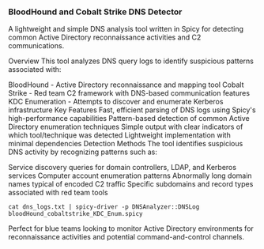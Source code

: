 ### BloodHound and Cobalt Strike DNS Detector
A lightweight and simple DNS analysis tool written in Spicy for detecting common Active Directory reconnaissance activities and C2 communications.

Overview
This tool analyzes DNS query logs to identify suspicious patterns associated with:

BloodHound - Active Directory reconnaissance and mapping tool
Cobalt Strike - Red team C2 framework with DNS-based communication features
KDC Enumeration - Attempts to discover and enumerate Kerberos infrastructure
Key Features
Fast, efficient parsing of DNS logs using Spicy's high-performance capabilities
Pattern-based detection of common Active Directory enumeration techniques
Simple output with clear indicators of which tool/technique was detected
Lightweight implementation with minimal dependencies
Detection Methods
The tool identifies suspicious DNS activity by recognizing patterns such as:

Service discovery queries for domain controllers, LDAP, and Kerberos services
Computer account enumeration patterns
Abnormally long domain names typical of encoded C2 traffic
Specific subdomains and record types associated with red team tools
```Usage
cat dns_logs.txt | spicy-driver -p DNSAnalyzer::DNSLog bloodHound_cobaltstrike_KDC_Enum.spicy
```
Perfect for blue teams looking to monitor Active Directory environments for reconnaissance activities and potential command-and-control channels.

